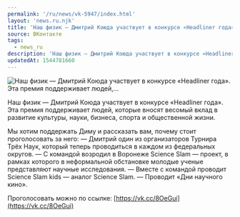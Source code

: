 ```yaml
---
permalink: '/ru/news/vk-5947/index.html'
layout: 'news.ru.njk'
title: 'Наш физик — Дмитрий Коюда участвует в конкурсе «Headliner года». Эта премия поддерживает людей,'
source: ВКонтакте
tags:
  - news_ru
description: 'Наш физик — Дмитрий Коюда участвует в конкурсе «Headliner года». Эта премия поддерживает людей,…'
updatedAt: 1544781660
---
```

![Наш физик — Дмитрий Коюда участвует в конкурсе «Headliner года». Эта премия поддерживает людей,…](https://sun9-32.userapi.com/impf/c846121/v846121066/14bcb9/8zVaSFj_rR0.jpg?size=1280x1248&quality=96&sign=810e43819ab55ea35a6f4fade5b35d60&c_uniq_tag=SNGGeKWogm0t1PQd-Hzh6F84rqSDsZla2XxbenmfPPE&type=album)

Наш физик — Дмитрий Коюда участвует в конкурсе «Headliner года». Эта премия поддерживает людей, которые вносят весомый вклад в развитие культуры, науки, бизнеса, спорта и общественной жизни.

Мы хотим поддержать Диму и рассказать вам, почему стоит проголосовать за него:
— Дмитрий один из организаторов Турнира Трёх Наук, который теперь проводиться в каждом из федеральных округов.
— С командой возродил в Воронеже Science Slam — проект, в рамках которого в неформальной обстановке молодые ученые представляют научные исследования.
— Вместе с командой проводит Science Slam kids — аналог Science Slam.
— Проводит «Дни научного кино».

Проголосовать можно по ссылке: [https://vk.cc/8OeGui](https://vk.cc/8OeGui)
